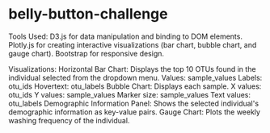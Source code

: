 # belly-button-challenge

Tools Used:
D3.js for data manipulation and binding to DOM elements.
Plotly.js for creating interactive visualizations (bar chart, bubble chart, and gauge chart).
Bootstrap for responsive design.

Visualizations:
Horizontal Bar Chart: Displays the top 10 OTUs found in the individual selected from the dropdown menu.
Values: sample_values
Labels: otu_ids
Hovertext: otu_labels
Bubble Chart: Displays each sample.
X values: otu_ids
Y values: sample_values
Marker size: sample_values
Text values: otu_labels
Demographic Information Panel: Shows the selected individual's demographic information as key-value pairs.
Gauge Chart: Plots the weekly washing frequency of the individual.
